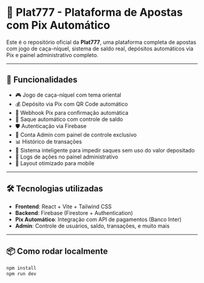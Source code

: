 # 🎰 Plat777 - Plataforma de Apostas com Pix Automático

Este é o repositório oficial da **Plat777**, uma plataforma completa de apostas com jogo de caça-níquel, sistema de saldo real, depósitos automáticos via Pix e painel administrativo completo.

---

## 🚀 Funcionalidades

- 🎮 Jogo de caça-níquel com tema oriental
- 💰 Depósito via Pix com QR Code automático
- 🔁 Webhook Pix para confirmação automática
- 🏧 Saque automático com controle de saldo
- 🛡️ Autenticação via Firebase
- 👑 Conta Admin com painel de controle exclusivo
- 📊 Histórico de transações
- 🧠 Sistema inteligente para impedir saques sem uso do valor depositado
- 🧾 Logs de ações no painel administrativo
- 📱 Layout otimizado para mobile

---

## 🛠️ Tecnologias utilizadas

- **Frontend**: React + Vite + Tailwind CSS
- **Backend**: Firebase (Firestore + Authentication)
- **Pix Automático**: Integração com API de pagamentos (Banco Inter)
- **Admin**: Controle de usuários, saldo, transações, e muito mais

---

## 📦 Como rodar localmente

```bash
npm install
npm run dev

